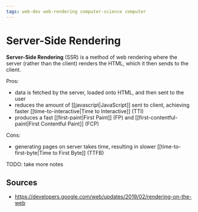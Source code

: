 ```yaml
---
tags: web-dev web-rendering computer-science computer
---
```


# Server-Side Rendering

**Server-Side Rendering** (SSR) is a method of web rendering where the server (rather than the client) renders the HTML, which it then sends to the client.

Pros:

- data is fetched by the server, loaded onto HTML, and then sent to the user
- reduces the amount of [[javascript|JavaScript]] sent to client, achieving faster [[time-to-interactive|Time to Interactive]] (TTI)
- produces a fast [[first-paint|First Paint]] (FP) and [[first-contentful-paint|First Contentful Paint]] (FCP)

Cons:

- generating pages on server takes time, resulting in slower [[time-to-first-byte|Time to First Byte]] (TTFB)

TODO: take more notes

## Sources

- <https://developers.google.com/web/updates/2019/02/rendering-on-the-web>
